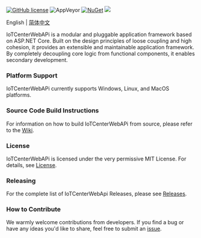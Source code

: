 [![GitHub license](https://camo.githubusercontent.com/5eaf3ed8a7e8ccb15c21d967b8635ac79e8b1865da3a5ccf78d2572a3e10738a/68747470733a2f2f696d672e736869656c64732e696f2f6769746875622f6c6963656e73652f646f746e65742f6173706e6574636f72653f636f6c6f723d253233306230267374796c653d666c61742d737175617265)](https://github.com/ganweisoft/IoTCenterWebAPi/blob/main/LICENSE) ![AppVeyor](https://ci.appveyor.com/api/projects/status/v8gfh6pe2u2laqoa?svg=true) [![NuGet](https://img.shields.io/nuget/v/IoTCenterHost.Core.Abstraction.svg)](https://www.nuget.org/packages/IoTCenterHost.Core.Abstraction/) ![](https://img.shields.io/badge/join-discord-infomational)

English | [简体中文](README.zh-cn.md)

IoTCenterWebAPi is a modular and pluggable application framework based on ASP.NET Core. Built on the design principles of loose coupling and high cohesion, it provides an extensible and maintainable application framework. By completely decoupling core logic from functional components, it enables secondary development.

### Platform Support  
IoTCenterWebAPi currently supports Windows, Linux, and MacOS platforms.


### Source Code Build Instructions  
For information on how to build IoTCenterWebAPi from source, please refer to the [Wiki](https://github.com/ganweisoft/IoTCenterWebAPi/wiki).


### License  
IoTCenterWebAPi is licensed under the very permissive MIT License. For details, see [License](https://github.com/ganweisoft/IoTCenterWebAPi/blob/main/LICENSE).

### Releasing  
For the complete list of IoTCenterWebApi Releases, please see [Releases](https://github.com/ganweisoft/IoTCenterWebAPi/releases).

### How to Contribute  
We warmly welcome contributions from developers. If you find a bug or have any ideas you'd like to share, feel free to submit an [issue](https://github.com/ganweisoft/IoTCenterWebAPi/blob/main/CONTRIBUTING.md).
